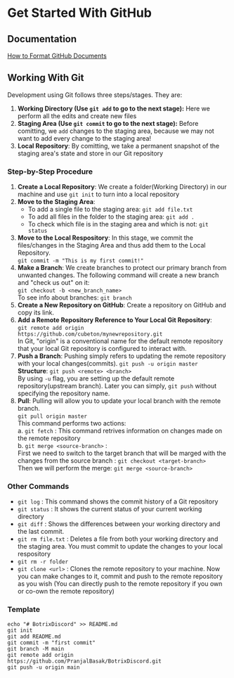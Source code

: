 # Get Started With GitHub
## Documentation
[How to Format GitHub Documents](https://docs.github.com/en/get-started/writing-on-github/getting-started-with-writing-and-formatting-on-github/basic-writing-and-formatting-syntax)
## Working With Git
Development using Git follows three steps/stages. They are:
  1. **Working Directory (Use `git add` to go to the next stage):** Here we perform all the edits and create new files
  2. **Staging Area  (Use `git commit` to go to the next stage):** Before comitting, we `add` changes to the staging area, because we may not want to add every change to the staging area!
  3. **Local Repository**: By comitting, we take a permanent snapshot of the staging area's state and store in our Git repository
### Step-by-Step Procedure
  1. **Create a Local Repository**: We create a folder(Working Directory) in our machine and use `git init` to turn into a local repository
  2. **Move to the Staging Area**:
     - To add a single file to the staging area: `git add file.txt`
     - To add all files in the folder to the staging area: `git add .`
     - To check which file is in the staging area and which is not: `git status`
  3. **Move to the Local Respository**: In this stage, we commit the files/changes in the Staging Area and thus add them to the Local Repository. <br>
    `git commit -m "This is my first commit!"`
  4. **Make a Branch**: We create branches to protect our primary branch from unwanted changes. The following command will create a new branch and "check us out" on it: <br>
     `git checkout -b <new_branch_name>` <br>
     To see info about branches: `git branch`
  5. **Create a New Repository on GitHub**: Create a repository on GitHub and copy its link.
  6. **Add a Remote Repository Reference to Your Local Git Repository**: <br>
  `git remote add origin https://github.com/cubeton/mynewrepository.git` <br>
  In Git, "origin" is a conventional name for the default remote repository that your local Git repository is configured to interact with.
  7. **Push a Branch**: Pushing simply refers to updating the remote repository with your local changes(commits).
     `git push -u origin master` <br>
     **Structure**: `git push <remote> <branch>` <br>
     By using `-u` flag, you are setting up the default remote repository(upstream branch). Later you can simply, `git push` without specifying the repository name.
  8. **Pull**: Pulling will allow you to update your local branch with the remote branch. <br>
  `git pull origin master` <br>
  This command performs two actions: <br>
    a. `git fetch` : This command retrives information on changes made on the remote repository <br>
    b. `git merge <source-branch>` : <br> First we need to switch to the target branch that will be marged with the changes from the source branch : `git checkout <target-branch>`
<br> Then we will perform the merge: `git merge <source-branch>` <br>

### Other Commands
- `git log` : This command shows the commit history of a Git repository
- `git status` : It shows the current status of your current working directory
- `git diff` : Shows the differences between your working directory and the last commit.
- `git rm file.txt` : Deletes a file from both your working directory and the staging area. You must commit to update the changes to your local respository
- `git rm -r folder`
- `git clone <url>` : Clones the remote repository to your machine. Now you can make changes to it, commit and push to the remote repository as you wish (You can directly push to the remote repository if you own or co-own the remote repository)

### Template
`echo "# BotrixDiscord" >> README.md` <br>
`git init` <br>
`git add README.md` <br>
`git commit -m "first commit"` <br>
`git branch -M main` <br>
`git remote add origin https://github.com/PranjalBasak/BotrixDiscord.git` <br>
`git push -u origin main` <br>
